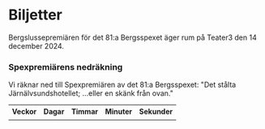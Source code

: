 # Biljetter

Bergslussepremiären för det 81:a Bergsspexet äger rum på Teater3 den 14 december 2024.

### Spexpremiärens nedräkning
Vi räknar ned till Spexpremiären av det 81:a Bergsspexet: "Det stålta Järnälvsundshotellet; ...eller en skänk från ovan."

<table id="countdown-table" style="font-size: 1em; text-align: center; border-collapse: collapse; margin: 0 auto;">
  <tr>
    <th>Veckor</th>
    <th>Dagar</th>
    <th>Timmar</th>
    <th>Minuter</th>
    <th>Sekunder</th>
  </tr>
  <tr>
    <td id="weeks"></td>
    <td id="days"></td>
    <td id="hours"></td>
    <td id="minutes"></td>
    <td id="seconds"></td>
  </tr>
</table>

<script>
  var targetDate = new Date("Dec 14, 2024 13:00:00").getTime();

  var countdownFunction = setInterval(function() {
    var now = new Date().getTime();
    var distance = targetDate - now;

    var weeks = Math.floor(distance / (1000 * 60 * 60 * 24 * 7));
    var days = Math.floor((distance % (1000 * 60 * 60 * 24 * 7)) / (1000 * 60 * 60 * 24));
    var hours = Math.floor((distance % (1000 * 60 * 60 * 24)) / (1000 * 60 * 60));
    var minutes = Math.floor((distance % (1000 * 60 * 60)) / (1000 * 60));
    var seconds = Math.floor((distance % (1000 * 60)) / 1000);
    
    document.getElementById("weeks").innerHTML = weeks;
    document.getElementById("days").innerHTML = days;
    document.getElementById("hours").innerHTML = hours;
    document.getElementById("minutes").innerHTML = minutes;
    document.getElementById("seconds").innerHTML = seconds;

    if (distance < 0) {
      clearInterval(countdownFunction);
      document.getElementById("countdown-table").innerHTML = "The countdown is over!";
    }
  }, 1000);
</script>
